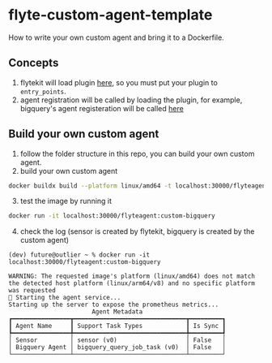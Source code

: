 # flyte-custom-agent-template
How to write your own custom agent and bring it to a Dockerfile.

## Concepts
1. flytekit will load plugin [here](https://github.com/flyteorg/flytekit/blob/ff2d0da686c82266db4dbf764a009896cf062349/flytekit/__init__.py#L322-L323), 
so you must put your plugin to `entry_points`.
2. agent registration will be called by loading the plugin, for example, 
bigquery's agent registeration will be called [here](https://github.com/Future-Outlier/flyte-custom-agent/blob/main/flytekit-bigquery/flytekitplugins/bigquery/agent.py#L97)

## Build your own custom agent
1. follow the folder structure in this repo, you can build your own custom agent.
2. build your own custom agent
```bash
docker buildx build --platform linux/amd64 -t localhost:30000/flyteagent:custom-bigquery -f Dockerfile .
```
3. test the image by running it
```bash
docker run -it localhost:30000/flyteagent:custom-bigquery
```

4. check the log (sensor is created by flytekit, bigquery is created by the custom agent)
```
(dev) future@outlier ~ % docker run -it localhost:30000/flyteagent:custom-bigquery

WARNING: The requested image's platform (linux/amd64) does not match the detected host platform (linux/arm64/v8) and no specific platform was requested
🚀 Starting the agent service...
Starting up the server to expose the prometheus metrics...
                       Agent Metadata                       
┏━━━━━━━━━━━━━━━━┳━━━━━━━━━━━━━━━━━━━━━━━━━━━━━━━┳━━━━━━━━━┓
┃ Agent Name     ┃ Support Task Types            ┃ Is Sync ┃
┡━━━━━━━━━━━━━━━━╇━━━━━━━━━━━━━━━━━━━━━━━━━━━━━━━╇━━━━━━━━━┩
│ Sensor         │ sensor (v0)                   │ False   │
│ Bigquery Agent │ bigquery_query_job_task (v0)  │ False   │
└────────────────┴───────────────────────────────┴─────────┘
```
